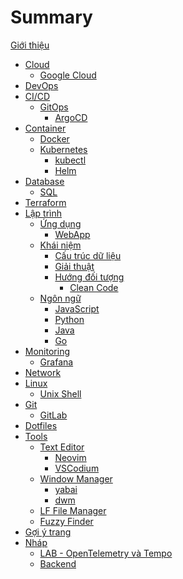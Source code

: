 # Summary

[Giới thiệu](intro.md)

- [Cloud](cloud/index.md)
  - [Google Cloud](cloud/gcp.md)
- [DevOps](devops/index.md)
- [CI/CD](cicd/index.md)
  - [GitOps](cicd/gitops.md)
    - [ArgoCD](cicd/argocd.md)
- [Container](container/index.md)
  - [Docker](container/docker.md)
  - [Kubernetes](container/k8s.md)
    - [kubectl](container/kubectl.md)
    - [Helm](container/helm.md)
- [Database]()
  - [SQL](database/index.md)
- [Terraform](terraform/index.md)
- [Lập trình](programming/index.md)
  - [Ứng dụng]()
    - [WebApp]()
  - [Khái niệm]()
    - [Cấu trúc dữ liệu](programming/data-structure.md)
    - [Giải thuật](programming/algorithm.md)
    - [Hướng đối tượng]()
      - [Clean Code]()
  - [Ngôn ngữ]()
    - [JavaScript](programming/javascript.md)
    - [Python](programming/python.md)
    - [Java](programming/java.md)
    - [Go](programming/go.md)
- [Monitoring](monitor/index.md)
  - [Grafana](monitor/grafana.md)
- [Network](network/index.md)
- [Linux](linux/index.md)
  - [Unix Shell](tools/shell.md)
- [Git](git/index.md)
  - [GitLab](git/gitlab.md)
- [Dotfiles](dotfiles/index.md)
- [Tools]()
  - [Text Editor](tools/index.md)
    - [Neovim](tools/neovim.md)
    - [VSCodium](tools/vscodium.md)
  - [Window Manager](tools/wm.md)
    - [yabai](tools/yabai.md)
    - [dwm](tools/dwm.md)
  - [LF File Manager](tools/lf.md)
  - [Fuzzy Finder](tools/fzf.md)
- [Gợi ý trang]()
- [Nháp]()
  - [LAB - OpenTelemetry và Tempo](drafts/lab-otel-tempo.md)
  - [Backend](drafts/backend.md)
